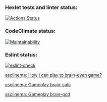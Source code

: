 ### Hexlet tests and linter status:
[![Actions Status](https://github.com/aleksandrchusovitin/frontend-project-lvl1/workflows/hexlet-check/badge.svg)](https://github.com/aleksandrchusovitin/frontend-project-lvl1/actions)

### CodeClimate status:
[![Maintainability](https://api.codeclimate.com/v1/badges/a99a88d28ad37a79dbf6/maintainability)](https://codeclimate.com/github/aleksandrchusovitin/frontend-project-lvl1/maintainability)

### Eslint status:
[![eslint-check](https://github.com/aleksandrchusovitin/frontend-project-lvl1/actions/workflows/lint.yml/badge.svg)](https://github.com/aleksandrchusovitin/frontend-project-lvl1/actions/workflows/lint.yml)

[asciinema: How i can play to brain-even game?](https://asciinema.org/a/vNN3Ipi9zMnIieWPV9Kn945Ie)

[asciinema: Gameplay brain-calc](https://asciinema.org/a/niGejq55ElTig4LA48PcSxKaG)

[asciinema: Gameplay brain-gcd](https://asciinema.org/a/KkmSQwcNz4B5XszacF5baswae)
